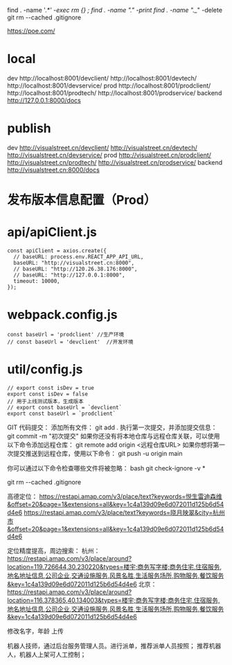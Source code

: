 find . -name '._*' -exec rm {} \;
find . -name "._*" -print
find . -name "._*" -delete
git rm --cached .gitignore

https://poe.com/

# local
dev
http://localhost:8001/devclient/
http://localhost:8001/devtech/
http://localhost:8001/devservice/
prod
http://localhost:8001/prodclient/
http://localhost:8001/prodtech/
http://localhost:8001/prodservice/
backend
http://127.0.0.1:8000/docs

# publish
dev
http://visualstreet.cn/devclient/
http://visualstreet.cn/devtech/
http://visualstreet.cn/devservice/
prod
http://visualstreet.cn/prodclient/
http://visualstreet.cn/prodtech/
http://visualstreet.cn/prodservice/
backend
http://visualstreet.cn:8000/docs

# 发布版本信息配置（Prod）
  # api/apiClient.js
    const apiClient = axios.create({
      // baseURL: process.env.REACT_APP_API_URL,
      baseURL: "http://visualstreet.cn:8000",
      // baseURL: "http://120.26.38.176:8000",
      // baseURL: "http://127.0.0.1:8000",
      timeout: 10000,
    });
  # webpack.config.js
    const baseUrl = 'prodclient' //生产环境
    // const baseUrl = 'devclient'  //开发环境
  # util/config.js
    // export const isDev = true
    export const isDev = false
    // 用于上线测试版本，生成版本
    // export const baseUrl = `devclient`
    export const baseUrl = `prodclient`


GIT 
  代码提交：
    添加所有文件：
    git add .
    执行第一次提交，并添加提交信息：
    git commit -m "初次提交"
    如果你还没有将本地仓库与远程仓库关联，可以使用以下命令添加远程仓库：
    git remote add origin <远程仓库URL>
    如果你想将第一次提交推送到远程仓库，使用以下命令：
    git push -u origin main

  你可以通过以下命令检查哪些文件将被忽略：
  bash
  git check-ignore -v *
  
  git rm --cached .gitignore

高德定位：
https://restapi.amap.com/v3/place/text?keywords=悦生雷迪森维&offset=20&page=1&extensions=all&key=1c4a139d09e6d072011d125b6d54d4e6
https://restapi.amap.com/v3/place/text?keywords=晓月映翠&city=杭州市&offset=20&page=1&extensions=all&key=1c4a139d09e6d072011d125b6d54d4e6

定位精度提高，周边搜索：
杭州：
https://restapi.amap.com/v3/place/around?location=119.726644,30.230220&types=楼宇;商务写字楼;商务住宅,住宿服务,地名地址信息,公司企业,交通设施服务,风景名胜,生活服务场所,购物服务,餐饮服务&key=1c4a139d09e6d072011d125b6d54d4e6
北京：
https://restapi.amap.com/v3/place/around?location=116.378365,40.134003&types=楼宇;商务写字楼;商务住宅,住宿服务,地名地址信息,公司企业,交通设施服务,风景名胜,生活服务场所,购物服务,餐饮服务&key=1c4a139d09e6d072011d125b6d54d4e6

  修改名字，年龄
  上传
  
机器人技师，通过后台服务管理人员。进行派单，推荐派单人员按照；
推荐机器人，机器人上架可人工控制；
